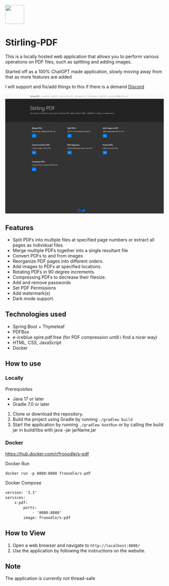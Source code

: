 <img src="https://github.com/Frooodle/Stirling-PDF/blob/main/docs/stirling.png?raw=true"  width="60" height="60"><h1>Stirling-PDF</h1>


This is a locally hosted web application that allows you to perform various operations on PDF files, such as splitting and adding images.

Started off as a 100% ChatGPT made application, slowly moving away from that as more features are added

I will support and fix/add things to this if there is a demand [Discord](https://discord.gg/Cn8pWhQRxZ)


![stirling-home](images/stirling-home.png)


## Features

- Split PDFs into multiple files at specified page numbers or extract all pages as individual files.
- Merge multiple PDFs together into a single resultant file
- Convert PDFs to and from images
- Reorganize PDF pages into different orders.
- Add images to PDFs at specified locations.
- Rotating PDFs in 90 degree increments.
- Compressing PDFs to decrease their filesize.
- Add and remove passwords
- Set PDF Permissions
- Add watermark(s)
- Dark mode support.

## Technologies used
- Spring Boot + Thymeleaf
- PDFBox
- e-iceblue spire.pdf.free (for PDF compression untill i find a nicer way)
- HTML, CSS, JavaScript
- Docker

## How to use

### Locally 

Prerequisites
- Java 17 or later
- Gradle 7.0 or later

1. Clone or download the repository.
2. Build the project using Gradle by running `./gradlew build`
3. Start the application by running `./gradlew bootRun` or by calling the build jar in build/libs with java -jar jarName.jar


### Docker
https://hub.docker.com/r/frooodle/s-pdf

Docker Run
```
docker run -p 8080:8080 frooodle/s-pdf
```
Docker Compose
```
version: '3.3'
services:
    s-pdf:
        ports:
            - '8080:8080'
        image: frooodle/s-pdf
```

## How to View
1. Open a web browser and navigate to `http://localhost:8080/`
2. Use the application by following the instructions on the website.

## Note
The application is currently not thread-safe
